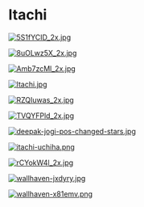 # Itachi

<a href="5S1fYCID_2x.jpg"><img alt="5S1fYCID_2x.jpg" src="5S1fYCID_2x.jpg"></a>

<a href="8uOLwz5X_2x.jpg"><img alt="8uOLwz5X_2x.jpg" src="8uOLwz5X_2x.jpg"></a>

<a href="Amb7zcMl_2x.jpg"><img alt="Amb7zcMl_2x.jpg" src="Amb7zcMl_2x.jpg"></a>

<a href="Itachi.jpg"><img alt="Itachi.jpg" src="Itachi.jpg"></a>

<a href="RZQIuwas_2x.jpg"><img alt="RZQIuwas_2x.jpg" src="RZQIuwas_2x.jpg"></a>

<a href="TVQYFPld_2x.jpg"><img alt="TVQYFPld_2x.jpg" src="TVQYFPld_2x.jpg"></a>

<a href="deepak-jogi-pos-changed-stars.jpg"><img alt="deepak-jogi-pos-changed-stars.jpg" src="deepak-jogi-pos-changed-stars.jpg"></a>

<a href="itachi-uchiha.png"><img alt="itachi-uchiha.png" src="itachi-uchiha.png"></a>

<a href="rCYokW4l_2x.jpg"><img alt="rCYokW4l_2x.jpg" src="rCYokW4l_2x.jpg"></a>

<a href="wallhaven-jxdyry.jpg"><img alt="wallhaven-jxdyry.jpg" src="wallhaven-jxdyry.jpg"></a>

<a href="wallhaven-x81emv.png"><img alt="wallhaven-x81emv.png" src="wallhaven-x81emv.png"></a>
